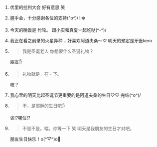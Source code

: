 1. 优里的批判大会 好有意思 笑

2. 握手会，十分感谢各位的支持(^o^)/✨❄️

3. 今天的晚饭是 竹轮。 跟小实和真夏一起吃哒(^-^)/

4. 我正在看之前录的火星异种… 好喜欢阿道夫桑〜♡ 明天的预定是牙医kero

5. > 我是圣诞老人 你想要什么圣诞礼物？

   朋友✋

6. > 礼物就是，在・下。

   嗯？

7. 我心里的明天比起圣诞节更重要的是阿道夫桑的生日♡♡ 完结(^o^)/

8. > 不，是耶稣的生日吧✋

   诶⁉︎哪位⁉︎

9. > 不是不是。喂，你等一下 笑 明天是我朋友的生日才对吧。

   朋友生日快乐！o(^▽^)o🎂